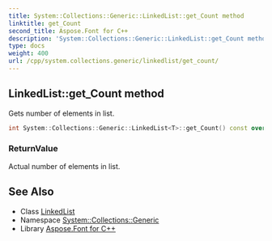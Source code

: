 ```yaml
---
title: System::Collections::Generic::LinkedList::get_Count method
linktitle: get_Count
second_title: Aspose.Font for C++
description: 'System::Collections::Generic::LinkedList::get_Count method. Gets number of elements in list in C++.'
type: docs
weight: 400
url: /cpp/system.collections.generic/linkedlist/get_count/
---
```

## LinkedList::get_Count method


Gets number of elements in list.

```cpp
int System::Collections::Generic::LinkedList<T>::get_Count() const override
```


### ReturnValue

Actual number of elements in list.

## See Also

* Class [LinkedList](../)
* Namespace [System::Collections::Generic](../../)
* Library [Aspose.Font for C++](../../../)
